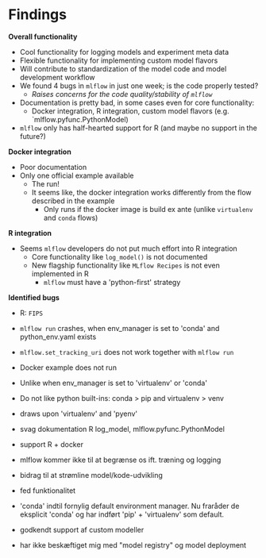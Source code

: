 # Findings

**Overall functionality**
- Cool functionality for logging models and experiment meta data
- Flexible functionality for implementing custom model flavors
- Will contribute to standardization of the model code and model development workflow
- We found 4 bugs ìn `mlflow` in just one week; is the code properly tested?
  - *Raises concerns for the code quality/stability of `mlflow`*
- Documentation is pretty bad, in some cases even for core functionality:
  - Docker integration, R integration, custom model flavors (e.g. `mlflow.pyfunc.PythonModel)
- `mlflow` only has half-hearted support for R (and maybe no support in the future?)

**Docker integration**
- Poor documentation
- Only one official example available
  - The run!
  - It seems like, the docker integration works differently from the flow described in the example
    - Only runs if the docker image is build ex ante (unlike `virtualenv` and `conda` flows)

**R integration**
- Seems `mlflow` developers do not put much effort into R integration
  - Core functionality like `log_model()` is not documented
  - New flagship functionality like `MLflow Recipes` is not even implemented in R
    - `mlflow` must have a 'python-first' strategy

**Identified bugs**
- R: `FIPS`
- `mlflow run` crashes, when env_manager is set to 'conda' and python_env.yaml exists
- `mlflow.set_tracking_uri` does not work together with `mlflow run`
- Docker example does not run


- Unlike when env_manager is set to 'virtualenv' or 'conda'
- Do not like python built-ins: conda > pip and virtualenv > venv
- draws upon 'virtualenv' and 'pyenv'
- svag dokumentation R log_model, mlflow.pyfunc.PythonModel
- support R + docker
- mlflow kommer ikke til at begrænse os ift. træning og logging
- bidrag til at strømline model/kode-udvikling
- fed funktionalitet
- 'conda' indtil fornylig default environment manager. Nu fraråder de eksplicit 'conda' og har indført 'pip' + 'virtualenv' som default.
- godkendt support af custom modeller
- har ikke beskæftiget mig med "model registry" og model deployment
